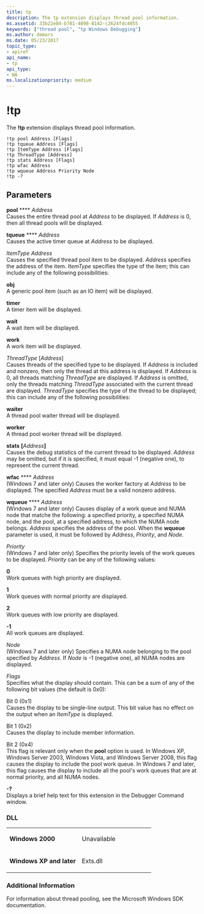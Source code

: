 ```yaml
---
title: tp
description: The tp extension displays thread pool information.
ms.assetid: 33b22e04-b781-4890-8142-c2624fdc4055
keywords: ["thread pool", "tp Windows Debugging"]
ms.author: domars
ms.date: 05/23/2017
topic_type:
- apiref
api_name:
- tp
api_type:
- NA
ms.localizationpriority: medium
---
```


# !tp


The **!tp** extension displays thread pool information.

```dbgcmd
!tp pool Address [Flags] 
!tp tqueue Address [Flags] 
!tp ItemType Address [Flags] 
!tp ThreadType [Address] 
!tp stats Address [Flags] 
!tp wfac Address 
!tp wqueue Address Priority Node 
!tp -?
```

## <span id="Parameters"></span><span id="parameters"></span><span id="PARAMETERS"></span>Parameters


<span id="_______pool_Address_____________"></span><span id="_______pool_address_____________"></span><span id="_______POOL_ADDRESS_____________"></span> **pool** **** *Address*   
Causes the entire thread pool at *Address* to be displayed. If *Address* is 0, then all thread pools will be displayed.

<span id="_______tqueue_______Address______"></span><span id="_______tqueue_______address______"></span><span id="_______TQUEUE_______ADDRESS______"></span> **tqueue** **** *Address*   
Causes the active timer queue at *Address* to be displayed.

<span id="_______ItemType_Address______"></span><span id="_______itemtype_address______"></span><span id="_______ITEMTYPE_ADDRESS______"></span> *ItemType Address*   
Causes the specified thread pool item to be displayed. *Address* specifies the address of the item. *ItemType* specifies the type of the item; this can include any of the following possibilities:

<span id="obj"></span><span id="OBJ"></span>**obj**  
A generic pool item (such as an IO item) will be displayed.

<span id="timer"></span><span id="TIMER"></span>**timer**  
A timer item will be displayed.

<span id="wait"></span><span id="WAIT"></span>**wait**  
A wait item will be displayed.

<span id="work"></span><span id="WORK"></span>**work**  
A work item will be displayed.

<span id="_______ThreadType__Address_"></span><span id="_______threadtype__address_"></span><span id="_______THREADTYPE__ADDRESS_"></span> *ThreadType* \[*Address*\]  
Causes threads of the specified type to be displayed. If *Address* is included and nonzero, then only the thread at this address is displayed. If *Address* is 0, all threads matching *ThreadType* are displayed. If *Address* is omitted, only the threads matching *ThreadType* associated with the current thread are displayed. *ThreadType* specifies the type of the thread to be displayed; this can include any of the following possibilities:

<span id="waiter"></span><span id="WAITER"></span>**waiter**  
A thread pool waiter thread will be displayed.

<span id="worker"></span><span id="WORKER"></span>**worker**  
A thread pool worker thread will be displayed.

<span id="stats__Address_"></span><span id="stats__address_"></span><span id="STATS__ADDRESS_"></span>**stats** **\[**<em>Address</em>**\]**  
Causes the debug statistics of the current thread to be displayed. *Address* may be omitted, but if it is specified, it must equal -1 (negative one), to represent the current thread.

<span id="_______wfac_______Address______"></span><span id="_______wfac_______address______"></span><span id="_______WFAC_______ADDRESS______"></span> **wfac** **** *Address*   
(Windows 7 and later only) Causes the worker factory at *Address* to be displayed. The specified *Address* must be a valid nonzero address.

<span id="_______wqueue_______Address______"></span><span id="_______wqueue_______address______"></span><span id="_______WQUEUE_______ADDRESS______"></span> **wqueue** **** *Address*   
(Windows 7 and later only) Causes display of a work queue and NUMA node that matche the following: a specified priority, a specified NUMA node, and the pool, at a specified address, to which the NUMA node belongs. *Address* specifies the address of the pool. When the **wqueue** parameter is used, it must be followed by *Address*, *Priority*, and *Node*.

<span id="_______Priority______"></span><span id="_______priority______"></span><span id="_______PRIORITY______"></span> *Priority*   
(Windows 7 and later only) Specifies the priority levels of the work queues to be displayed. *Priority* can be any of the following values:

<span id="0"></span>**0**  
Work queues with high priority are displayed.

<span id="1"></span>**1**  
Work queues with normal priority are displayed.

<span id="2"></span>**2**  
Work queues with low priority are displayed.

<span id="-1"></span>**-1**  
All work queues are displayed.

<span id="_______Node______"></span><span id="_______node______"></span><span id="_______NODE______"></span> *Node*   
(Windows 7 and later only) Specifies a NUMA node belonging to the pool specified by *Address*. If *Node* is -1 (negative one), all NUMA nodes are displayed.

<span id="_______Flags______"></span><span id="_______flags______"></span><span id="_______FLAGS______"></span> *Flags*   
Specifies what the display should contain. This can be a sum of any of the following bit values (the default is 0x0):

<span id="Bit_0__0x1_"></span><span id="bit_0__0x1_"></span><span id="BIT_0__0X1_"></span>Bit 0 (0x1)  
Causes the display to be single-line output. This bit value has no effect on the output when an *ItemType* is displayed.

<span id="Bit_1__0x2_"></span><span id="bit_1__0x2_"></span><span id="BIT_1__0X2_"></span>Bit 1 (0x2)  
Causes the display to include member information.

<span id="Bit_2__0x4_"></span><span id="bit_2__0x4_"></span><span id="BIT_2__0X4_"></span>Bit 2 (0x4)  
This flag is relevant only when the **pool** option is used. In Windows XP, Windows Server 2003, Windows Vista, and Windows Server 2008, this flag causes the display to include the pool work queue. In Windows 7 and later, this flag causes the display to include all the pool's work queues that are at normal priority, and all NUMA nodes.

<span id="_______-_______"></span> **-?**   
Displays a brief help text for this extension in the Debugger Command window.

### <span id="DLL"></span><span id="dll"></span>DLL

<table>
<colgroup>
<col width="50%" />
<col width="50%" />
</colgroup>
<tbody>
<tr class="odd">
<td align="left"><p><strong>Windows 2000</strong></p></td>
<td align="left"><p>Unavailable</p></td>
</tr>
<tr class="even">
<td align="left"><p><strong>Windows XP and later</strong></p></td>
<td align="left"><p>Exts.dll</p></td>
</tr>
</tbody>
</table>

 

### <span id="Additional_Information"></span><span id="additional_information"></span><span id="ADDITIONAL_INFORMATION"></span>Additional Information

For information about thread pooling, see the Microsoft Windows SDK documentation.

 

 





